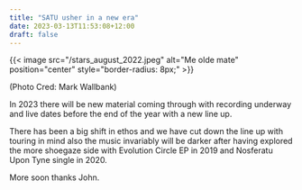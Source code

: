 ```yaml
---
title: "SATU usher in a new era"
date: 2023-03-13T11:53:08+12:00
draft: false
---
```


{{< image src="/stars_august_2022.jpeg" alt="Me olde mate" position="center" style="border-radius: 8px;" >}}

(Photo Cred: Mark Wallbank)

In 2023 there will be new material coming through with recording underway and live dates before the end of the year with a new line up.

There has been a big shift in ethos and we have cut down the line up with touring in mind also the music invariably will be darker after having explored the more shoegaze side with Evolution Circle EP in 2019 and Nosferatu Upon Tyne single in 2020.

More soon thanks John.
